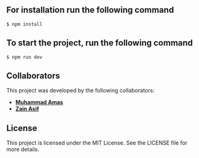 ## For installation run the following command

```
$ npm install
```

## To start the project, run the following command

```
$ npm run dev
```

## Collaborators

This project was developed by the following collaborators:

- **[Muhammad Amas](https://github.com/MuhammadAmas)**
- **[Zain Asif](https://github.com/ZainAsif767)**

## License

This project is licensed under the MIT License. See the LICENSE file for more details.